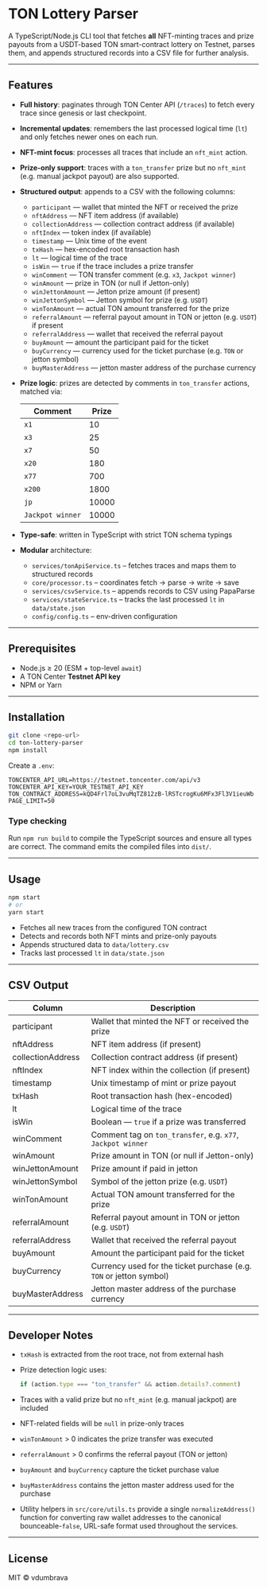 # TON Lottery Parser

A TypeScript/Node.js CLI tool that fetches **all** NFT-minting traces and prize payouts from a USDT-based TON smart-contract lottery on Testnet, parses them, and appends structured records into a CSV file for further analysis.

---

## Features

- **Full history**: paginates through TON Center API (`/traces`) to fetch every trace since genesis or last checkpoint.
- **Incremental updates**: remembers the last processed logical time (`lt`) and only fetches newer ones on each run.
- **NFT-mint focus**: processes all traces that include an `nft_mint` action.
- **Prize-only support**: traces with a `ton_transfer` prize but no `nft_mint` (e.g. manual jackpot payout) are also supported.
- **Structured output**: appends to a CSV with the following columns:

  - `participant` — wallet that minted the NFT or received the prize
  - `nftAddress` — NFT item address (if available)
  - `collectionAddress` — collection contract address (if available)
  - `nftIndex` — token index (if available)
  - `timestamp` — Unix time of the event
  - `txHash` — hex-encoded root transaction hash
  - `lt` — logical time of the trace
  - `isWin` — `true` if the trace includes a prize transfer
  - `winComment` — TON transfer comment (e.g. `x3`, `Jackpot winner`)
  - `winAmount` — prize in TON (or null if Jetton-only)
  - `winJettonAmount` — Jetton prize amount (if present)
  - `winJettonSymbol` — Jetton symbol for prize (e.g. `USDT`)
  - `winTonAmount` — actual TON amount transferred for the prize
  - `referralAmount` — referral payout amount in TON or jetton (e.g. `USDT`) if present
  - `referralAddress` — wallet that received the referral payout
  - `buyAmount` — amount the participant paid for the ticket
  - `buyCurrency` — currency used for the ticket purchase (e.g. `TON` or jetton symbol)
  - `buyMasterAddress` — jetton master address of the purchase currency

- **Prize logic**: prizes are detected by comments in `ton_transfer` actions, matched via:

  | Comment          | Prize |
  | ---------------- | ----- |
  | `x1`             | 10    |
  | `x3`             | 25    |
  | `x7`             | 50    |
  | `x20`            | 180   |
  | `x77`            | 700   |
  | `x200`           | 1800  |
  | `jp`             | 10000 |
  | `Jackpot winner` | 10000 |

- **Type-safe**: written in TypeScript with strict TON schema typings
- **Modular** architecture:

  - `services/tonApiService.ts` – fetches traces and maps them to structured records
  - `core/processor.ts` – coordinates fetch → parse → write → save
  - `services/csvService.ts` – appends records to CSV using PapaParse
  - `services/stateService.ts` – tracks the last processed `lt` in `data/state.json`
  - `config/config.ts` – env-driven configuration

---

## Prerequisites

- Node.js ≥ 20 (ESM + top-level `await`)
- A TON Center **Testnet API key**
- NPM or Yarn

---

## Installation

```bash
git clone <repo-url>
cd ton-lottery-parser
npm install
```

Create a `.env`:

```dotenv
TONCENTER_API_URL=https://testnet.toncenter.com/api/v3
TONCENTER_API_KEY=YOUR_TESTNET_API_KEY
TON_CONTRACT_ADDRESS=kQD4Frl7oL3vuMqTZ812zB-lRSTcrogKu6MFx3Fl3V1ieuWb
PAGE_LIMIT=50
```

### Type checking

Run `npm run build` to compile the TypeScript sources and ensure all
types are correct. The command emits the compiled files into `dist/`.

---

## Usage

```bash
npm start
# or
yarn start
```

- Fetches all new traces from the configured TON contract
- Detects and records both NFT mints and prize-only payouts
- Appends structured data to `data/lottery.csv`
- Tracks last processed `lt` in `data/state.json`

---

## CSV Output

| Column            | Description                                                         |
| ----------------- | ------------------------------------------------------------------- |
| participant       | Wallet that minted the NFT or received the prize                    |
| nftAddress        | NFT item address (if present)                                       |
| collectionAddress | Collection contract address (if present)                            |
| nftIndex          | NFT index within the collection (if present)                        |
| timestamp         | Unix timestamp of mint or prize payout                              |
| txHash            | Root transaction hash (hex-encoded)                                 |
| lt                | Logical time of the trace                                           |
| isWin             | Boolean — `true` if a prize was transferred                         |
| winComment        | Comment tag on `ton_transfer`, e.g. `x77`, `Jackpot winner`         |
| winAmount         | Prize amount in TON (or null if Jetton-only)                        |
| winJettonAmount   | Prize amount if paid in jetton                                      |
| winJettonSymbol   | Symbol of the jetton prize (e.g. `USDT`)                            |
| winTonAmount      | Actual TON amount transferred for the prize                         |
| referralAmount    | Referral payout amount in TON or jetton (e.g. `USDT`)               |
| referralAddress   | Wallet that received the referral payout                            |
| buyAmount         | Amount the participant paid for the ticket                          |
| buyCurrency       | Currency used for the ticket purchase (e.g. `TON` or jetton symbol) |
| buyMasterAddress  | Jetton master address of the purchase currency                      |

---

## Developer Notes

- `txHash` is extracted from the root trace, not from external hash
- Prize detection logic uses:

  ```ts
  if (action.type === "ton_transfer" && action.details?.comment)
  ```

- Traces with a valid prize but no `nft_mint` (e.g. manual jackpot) are included
- NFT-related fields will be `null` in prize-only traces
- `winTonAmount` > 0 indicates the prize transfer was executed
- `referralAmount` > 0 confirms the referral payout (TON or jetton)
- `buyAmount` and `buyCurrency` capture the ticket purchase value
- `buyMasterAddress` contains the jetton master address used for the purchase
- Utility helpers in `src/core/utils.ts` provide a single
  `normalizeAddress()` function for converting raw wallet addresses
  to the canonical bounceable-`false`, URL-safe format used throughout
  the services.

---

## License

MIT © vdumbrava
